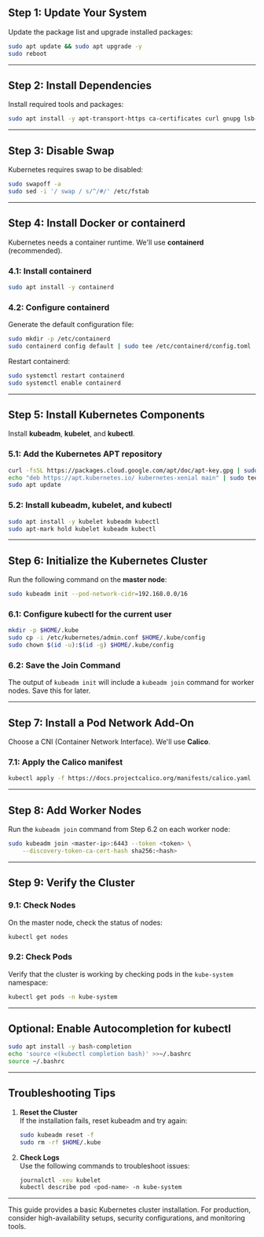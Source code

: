 ## **Step 1: Update Your System**
Update the package list and upgrade installed packages:
```bash
sudo apt update && sudo apt upgrade -y
sudo reboot
```

---

## **Step 2: Install Dependencies**
Install required tools and packages:
```bash
sudo apt install -y apt-transport-https ca-certificates curl gnupg lsb-release
```

---

## **Step 3: Disable Swap**
Kubernetes requires swap to be disabled:
```bash
sudo swapoff -a
sudo sed -i '/ swap / s/^/#/' /etc/fstab
```

---

## **Step 4: Install Docker or containerd**
Kubernetes needs a container runtime. We'll use **containerd** (recommended).

### **4.1: Install containerd**
```bash
sudo apt install -y containerd
```

### **4.2: Configure containerd**
Generate the default configuration file:
```bash
sudo mkdir -p /etc/containerd
sudo containerd config default | sudo tee /etc/containerd/config.toml
```

Restart containerd:
```bash
sudo systemctl restart containerd
sudo systemctl enable containerd
```

---

## **Step 5: Install Kubernetes Components**
Install **kubeadm**, **kubelet**, and **kubectl**.

### **5.1: Add the Kubernetes APT repository**
```bash
curl -fsSL https://packages.cloud.google.com/apt/doc/apt-key.gpg | sudo apt-key add -
echo "deb https://apt.kubernetes.io/ kubernetes-xenial main" | sudo tee /etc/apt/sources.list.d/kubernetes.list
sudo apt update
```

### **5.2: Install kubeadm, kubelet, and kubectl**
```bash
sudo apt install -y kubelet kubeadm kubectl
sudo apt-mark hold kubelet kubeadm kubectl
```

---

## **Step 6: Initialize the Kubernetes Cluster**
Run the following command on the **master node**:
```bash
sudo kubeadm init --pod-network-cidr=192.168.0.0/16
```

### **6.1: Configure kubectl for the current user**
```bash
mkdir -p $HOME/.kube
sudo cp -i /etc/kubernetes/admin.conf $HOME/.kube/config
sudo chown $(id -u):$(id -g) $HOME/.kube/config
```

### **6.2: Save the Join Command**
The output of `kubeadm init` will include a `kubeadm join` command for worker nodes. Save this for later.

---

## **Step 7: Install a Pod Network Add-On**
Choose a CNI (Container Network Interface). We'll use **Calico**.

### **7.1: Apply the Calico manifest**
```bash
kubectl apply -f https://docs.projectcalico.org/manifests/calico.yaml
```

---

## **Step 8: Add Worker Nodes**
Run the `kubeadm join` command from Step 6.2 on each worker node:
```bash
sudo kubeadm join <master-ip>:6443 --token <token> \
    --discovery-token-ca-cert-hash sha256:<hash>
```

---

## **Step 9: Verify the Cluster**
### **9.1: Check Nodes**
On the master node, check the status of nodes:
```bash
kubectl get nodes
```

### **9.2: Check Pods**
Verify that the cluster is working by checking pods in the `kube-system` namespace:
```bash
kubectl get pods -n kube-system
```

---

## **Optional: Enable Autocompletion for kubectl**
```bash
sudo apt install -y bash-completion
echo 'source <(kubectl completion bash)' >>~/.bashrc
source ~/.bashrc
```

---

## **Troubleshooting Tips**
1. **Reset the Cluster**  
   If the installation fails, reset kubeadm and try again:
   ```bash
   sudo kubeadm reset -f
   sudo rm -rf $HOME/.kube
   ```

2. **Check Logs**  
   Use the following commands to troubleshoot issues:
   ```bash
   journalctl -xeu kubelet
   kubectl describe pod <pod-name> -n kube-system
   ```

---

This guide provides a basic Kubernetes cluster installation. For production, consider high-availability setups, security configurations, and monitoring tools.
